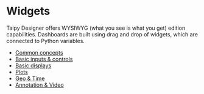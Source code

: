 ﻿# Widgets

Taipy Designer offers WYSIWYG (what you see is what you get) edition capabilities. Dashboards are built using drag and drop of widgets, which are connected to Python variables.

* [Common concepts](../../wdg/wdg-common-concept/)
* [Basic inputs & controls](../../wdg/wdg-basic-inputs/)
* [Basic displays](../../wdg/wdg-basic-displays/)
* [Plots](../../wdg/wdg-plots/)
* [Geo & Time](../../wdg/wdg-geo-time/)
* [Annotation & Video](../../wdg/wdg-annotation-video/)
